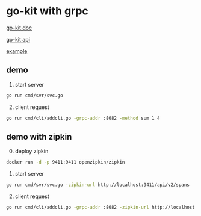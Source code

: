 # go-kit with grpc

[go-kit doc](https://gokit.io/examples/)

[go-kit api](https://pkg.go.dev/github.com/go-kit/kit@v0.10.0)

[example](https://github.com/go-kit/kit/tree/master/examples/addsvc)

## demo

1. start server

```bash
go run cmd/svr/svc.go
```

2. client request

```bash
go run cmd/cli/addcli.go -grpc-addr :8082 -method sum 1 4
```

## demo with zipkin
0. deploy zipkin

```bash
docker run -d -p 9411:9411 openzipkin/zipkin
```

1. start server

```bash
go run cmd/svr/svc.go -zipkin-url http://localhost:9411/api/v2/spans
```

2. client request

```bash
go run cmd/cli/addcli.go -grpc-addr :8082 -zipkin-url http://localhost:9411/api/v2/spans -method sum 1 4
```
